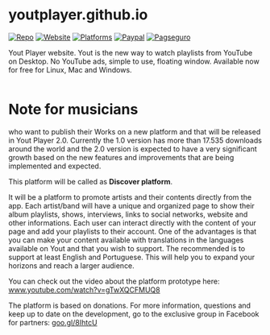 # youtplayer.github.io
[![Repo](https://img.shields.io/badge/go%20to-yout%20repository-brightgreen.svg)](https://github.com/youtplayer/yout)
[![Website](https://img.shields.io/website-up-down-green-red/http/shields.io.svg)](https://youtplayer.github.io/)
[![Platforms](https://img.shields.io/badge/platforms-osx%20%7C%20linux%20%7C%20windows-ff69b4.svg)](#)
[![Paypal](https://img.shields.io/badge/donate%20using-paypal-green.svg)](https://youtplayer.github.io/#footer)
[![Pagseguro](https://img.shields.io/badge/donate%20using-pagseguro-green.svg)](https://youtplayer.github.io/#footer)

Yout Player website. Yout is the new way to watch playlists from YouTube on Desktop. No YouTube ads, simple to use, floating window. Available now for free for Linux, Mac and Windows.

<img src="http://i.giphy.com/BL9AuNufoqDiU.gif" alt="" />

# Note for musicians
who want to publish their Works on a new platform and that will be released in Yout Player 2.0. Currently the 1.0 version has more than 17.535 downloads around the world and the 2.0 version is expected to have a very significant growth based on the new features and improvements that are being implemented and expected.

This platform will be called as **Discover platform**.

It will be a platform to promote artists and their contents directly from the app. Each artist/band will have a unique and organized page to show their album playlists, shows, interviews, links to social networks, website and other informations. Each user can interact directly with the content of your page and add your playlists to their account. One of the advantages is that you can make your content available with translations in the languages available on Yout and that you wish to support. The recommended is to support at least English and Portuguese. This will help you to expand your horizons and reach a larger audience.

You can check out the video about the platform prototype here: www.youtube.com/watch?v=gTwXQCFMUQ8

The platform is based on donations. For more information, questions and keep up to date on the development, go to the exclusive group in Facebook for partners: [goo.gl/8IhtcU](https://goo.gl/8IhtcU)
